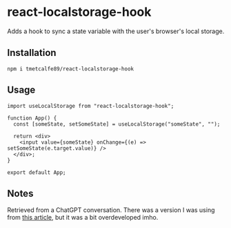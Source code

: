 # react-localstorage-hook

Adds a hook to sync a state variable with the user's browser's local storage.

## Installation

`npm i tmetcalfe89/react-localstorage-hook`

## Usage

```
import useLocalStorage from "react-localstorage-hook";

function App() {
  const [someState, setSomeState] = useLocalStorage("someState", "");

  return <div>
    <input value={someState} onChange={(e) => setSomeState(e.target.value)} />
  </div>;
}

export default App;
```

## Notes

Retrieved from a ChatGPT conversation. There was a version I was using from [this article](https://usehooks.com/useLocalStorage/), but it was a bit overdeveloped imho.